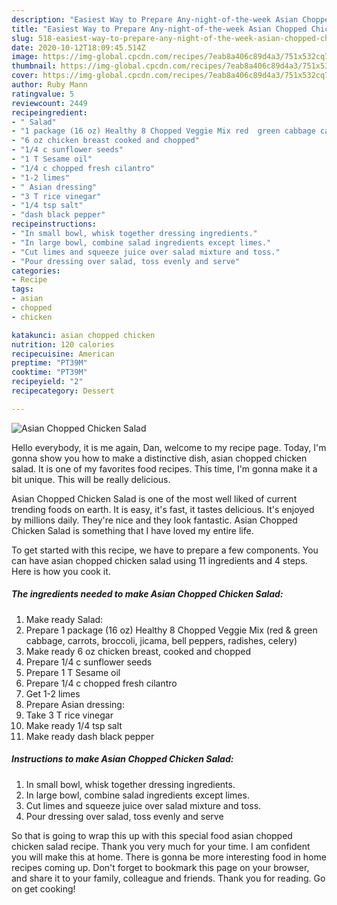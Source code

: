 ```yaml
---
description: "Easiest Way to Prepare Any-night-of-the-week Asian Chopped Chicken Salad"
title: "Easiest Way to Prepare Any-night-of-the-week Asian Chopped Chicken Salad"
slug: 518-easiest-way-to-prepare-any-night-of-the-week-asian-chopped-chicken-salad
date: 2020-10-12T18:09:45.514Z
image: https://img-global.cpcdn.com/recipes/7eab8a406c89d4a3/751x532cq70/asian-chopped-chicken-salad-recipe-main-photo.jpg
thumbnail: https://img-global.cpcdn.com/recipes/7eab8a406c89d4a3/751x532cq70/asian-chopped-chicken-salad-recipe-main-photo.jpg
cover: https://img-global.cpcdn.com/recipes/7eab8a406c89d4a3/751x532cq70/asian-chopped-chicken-salad-recipe-main-photo.jpg
author: Ruby Mann
ratingvalue: 5
reviewcount: 2449
recipeingredient:
- " Salad"
- "1 package (16 oz) Healthy 8 Chopped Veggie Mix red  green cabbage carrots broccoli jicama bell peppers radishes celery"
- "6 oz chicken breast cooked and chopped"
- "1/4 c sunflower seeds"
- "1 T Sesame oil"
- "1/4 c chopped fresh cilantro"
- "1-2 limes"
- " Asian dressing"
- "3 T rice vinegar"
- "1/4 tsp salt"
- "dash black pepper"
recipeinstructions:
- "In small bowl, whisk together dressing ingredients."
- "In large bowl, combine salad ingredients except limes."
- "Cut limes and squeeze juice over salad mixture and toss."
- "Pour dressing over salad, toss evenly and serve"
categories:
- Recipe
tags:
- asian
- chopped
- chicken

katakunci: asian chopped chicken 
nutrition: 120 calories
recipecuisine: American
preptime: "PT39M"
cooktime: "PT39M"
recipeyield: "2"
recipecategory: Dessert

---
```



![Asian Chopped Chicken Salad](https://img-global.cpcdn.com/recipes/7eab8a406c89d4a3/751x532cq70/asian-chopped-chicken-salad-recipe-main-photo.jpg)

Hello everybody, it is me again, Dan, welcome to my recipe page. Today, I'm gonna show you how to make a distinctive dish, asian chopped chicken salad. It is one of my favorites food recipes. This time, I'm gonna make it a bit unique. This will be really delicious.

Asian Chopped Chicken Salad is one of the most well liked of current trending foods on earth. It is easy, it's fast, it tastes delicious. It's enjoyed by millions daily. They're nice and they look fantastic. Asian Chopped Chicken Salad is something that I have loved my entire life.




To get started with this recipe, we have to prepare a few components. You can have asian chopped chicken salad using 11 ingredients and 4 steps. Here is how you cook it.

<!--inarticleads1-->

##### The ingredients needed to make Asian Chopped Chicken Salad:

1. Make ready  Salad:
1. Prepare 1 package (16 oz) Healthy 8 Chopped Veggie Mix (red &amp; green cabbage, carrots, broccoli, jicama, bell peppers, radishes, celery)
1. Make ready 6 oz chicken breast, cooked and chopped
1. Prepare 1/4 c sunflower seeds
1. Prepare 1 T Sesame oil
1. Prepare 1/4 c chopped fresh cilantro
1. Get 1-2 limes
1. Prepare  Asian dressing:
1. Take 3 T rice vinegar
1. Make ready 1/4 tsp salt
1. Make ready dash black pepper




<!--inarticleads2-->

##### Instructions to make Asian Chopped Chicken Salad:

1. In small bowl, whisk together dressing ingredients.
1. In large bowl, combine salad ingredients except limes.
1. Cut limes and squeeze juice over salad mixture and toss.
1. Pour dressing over salad, toss evenly and serve




So that is going to wrap this up with this special food asian chopped chicken salad recipe. Thank you very much for your time. I am confident you will make this at home. There is gonna be more interesting food in home recipes coming up. Don't forget to bookmark this page on your browser, and share it to your family, colleague and friends. Thank you for reading. Go on get cooking!
